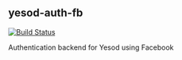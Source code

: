 yesod-auth-fb
---------------

[![Build Status](https://travis-ci.org/psibi/yesod-auth-fb.svg?branch=master)](https://travis-ci.org/psibi/yesod-auth-fb)

Authentication backend for Yesod using Facebook

